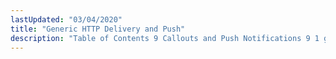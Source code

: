 ```yaml
---
lastUpdated: "03/04/2020"
title: "Generic HTTP Delivery and Push"
description: "Table of Contents 9 Callouts and Push Notifications 9 1 generic delivery msg dispose 9 2 http request eval 9 3 http response eval..."
---
```


